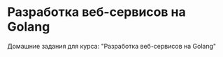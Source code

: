 # Разработка веб-сервисов на Golang

Домашние задания для курса: "Разработка веб-сервисов на Golang"
